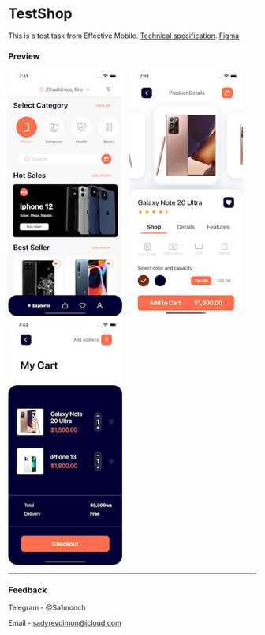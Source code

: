 # TestShop
This is a test task from Effective Mobile. 
[Technical specification](https://docs.google.com/document/d/1VedkRcsN6yukGO2uWES4RuIM8KMtESZ8p7zD7nGySMs/edit?usp=sharing).
[Figma](https://www.figma.com/file/KqZcU5m3GMxAHwgFkvCONz/ECOMMERCE?node-id=2%3A845)
###  __Preview__
![<img src="Preview_1.png" width="231" height="500">](Preview_1.png)&emsp;![<img src="Preview_2.png" width="231" height="500">](Preview_2.png)&emsp;![<img src="Preview_3.png" width="231" height="500">](Preview_3.png)
***
###  __Feedback__
Telegram - @Sa1monch

Email - sadyrevdimon@icloud.com
